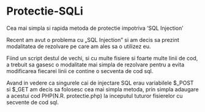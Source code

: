 # Protectie-SQLi
Cea mai simpla si rapida metoda de protectie impotriva ‘SQL Injection’

Recent am avut o problema cu „SQL Injection” si am decis sa prezint modalitatea de rezolvare pe care am ales sa o utilizez eu.

Fiind un script destul de vechi, si cu multe fisiere si foarte multe linii de cod, a trebuit sa gasesc o modalitate mai simpla de rezolvare pentru a evita modificarea fiecarei linii ce contine o secventa de cod sql.

Avand in vedere ca singurele cai de injectare SQL erau variabilele $_POST si $_GET am decis sa folosesc cea mai simpla metoda, prin simpla adaugare a acestui cod PHP(N.R. protectie.php) la inceputul tuturor fisierelor cu secvente de cod sql.
